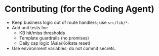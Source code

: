 # Contributing (for the Coding Agent)

- Keep business logic out of route handlers; use `src/lib/*`.
- Add unit tests for:
  - KB hit/miss thresholds
  - Template guardrails (no promises)
  - Daily cap logic (Asia/Kolkata reset)
- Use environment variables; do not commit secrets.
